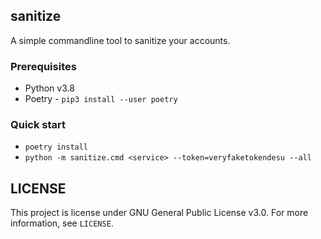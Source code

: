 ## sanitize
A simple commandline tool to sanitize your accounts.

### Prerequisites

- Python v3.8
- Poetry - `pip3 install --user poetry`

### Quick start

- `poetry install`
- `python -m sanitize.cmd <service> --token=veryfaketokendesu --all`

## LICENSE
This project is license under GNU General Public License v3.0. For more information, see `LICENSE`.